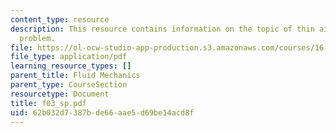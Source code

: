 ```yaml
---
content_type: resource
description: This resource contains information on the topic of thin airfoil analysis
  problem.
file: https://ol-ocw-studio-app-production.s3.amazonaws.com/courses/16-01-unified-engineering-i-ii-iii-iv-fall-2005-spring-2006/62b032d7387bde66aae5d69be14acd8f_f03_sp.pdf
file_type: application/pdf
learning_resource_types: []
parent_title: Fluid Mechanics
parent_type: CourseSection
resourcetype: Document
title: f03_sp.pdf
uid: 62b032d7-387b-de66-aae5-d69be14acd8f
---
```

